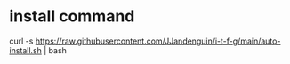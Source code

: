 # install command
curl -s https://raw.githubusercontent.com/JJandenguin/i-t-f-g/main/auto-install.sh | bash
